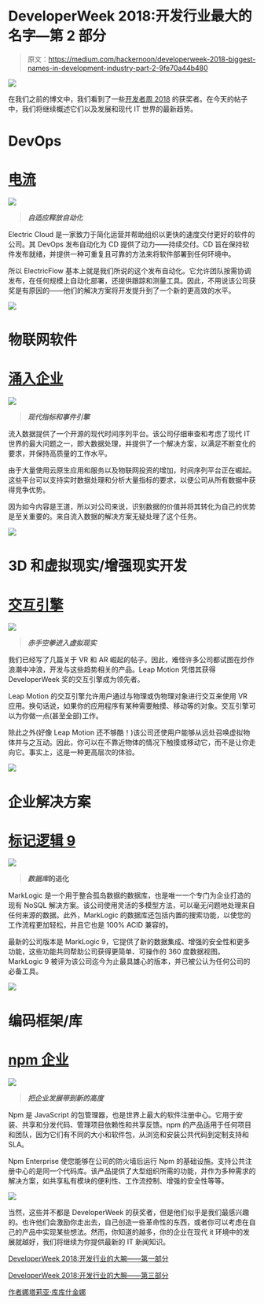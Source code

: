 # DeveloperWeek 2018:开发行业最大的名字—第 2 部分

> 原文：<https://medium.com/hackernoon/developerweek-2018-biggest-names-in-development-industry-part-2-9fe70a44b480>

![](img/9cd1c5426d3307aeeeb83ec823eedb30.png)

在我们之前的博文中，我们看到了一些[开发者周 2018](http://www.developerweek.com/awards/) 的获奖者。在今天的帖子中，我们将继续概述它们以及发展和现代 IT 世界的最新趋势。

# DevOps

# [电流](http://electric-cloud.com/products/electricflow/)

![](img/92ecbfbc3522217caf912c09c4f8c211.png)

> ***自适应释放自动化***

Electric Cloud 是一家致力于简化运营并帮助组织以更快的速度交付更好的软件的公司。其 DevOps 发布自动化为 CD 提供了动力——持续交付。CD 旨在保持软件发布就绪，并提供一种可重复且可靠的方法来将软件部署到任何环境中。

所以 ElectricFlow 基本上就是我们所说的这个发布自动化。它允许团队按需协调发布，在任何规模上自动化部署，还提供跟踪和测量工具。因此，不用说该公司获奖是有原因的——他们的解决方案将开发提升到了一个新的更高效的水平。

![](img/38cc1f57f23b829087e2d608bc84bfff.png)

# 物联网软件

# [涌入企业](https://www.influxdata.com/influxenterprise/)

![](img/6b2cfefda4d266e8d2f55cf3947aabff.png)

> ***现代指标和事件引擎***

流入数据提供了一个开源的现代时间序列平台。该公司仔细审查和考虑了现代 IT 世界的最大问题之一，即大数据处理，并提供了一个解决方案，以满足不断变化的要求，并保持高质量的工作水平。

由于大量使用云原生应用和服务以及物联网投资的增加，时间序列平台正在崛起。这些平台可以支持实时数据处理和分析大量指标的要求，以便公司从所有数据中获得竞争优势。

因为如今内容是王道，所以对公司来说，识别数据的价值并将其转化为自己的优势是至关重要的。来自流入数据的解决方案无疑处理了这个任务。

![](img/dc6545179d50a5b38b00ab3729894f49.png)

# 3D 和虚拟现实/增强现实开发

# [交互引擎](https://github.com/leapmotion/UnityModules/wiki/Interaction-Engine)

![](img/f7afb9c2e01de2ae850ee1789a7533f2.png)

> ***赤手空拳进入虚拟现实***

我们已经写了几篇关于 VR 和 AR 崛起的帖子。因此，难怪许多公司都试图在炒作浪潮中冲浪，开发与这些趋势相关的产品。Leap Motion 凭借其获得 DeveloperWeek 奖的交互引擎成为领先者。

Leap Motion 的交互引擎允许用户通过与物理或伪物理对象进行交互来使用 VR 应用。换句话说，如果你的应用程序有某种需要触摸、移动等的对象。交互引擎可以为你做一点(甚至全部)工作。

除此之外(好像 Leap Motion 还不够酷！)该公司还使用户能够从远处召唤虚拟物体并与之互动。因此，你可以在不靠近物体的情况下触摸或移动它，而不是让你走向它。事实上，这是一种更高层次的体验。

![](img/74a49fa1cde634bf61d7ca80c4363d20.png)

# 企业解决方案

# [标记逻辑 9](https://docs.marklogic.com/)

![](img/b5cf4dbd2c8e72195abe39b75cb5e8e3.png)

> ***数据库*的进化**

MarkLogic 是一个用于整合孤岛数据的数据库，也是唯一一个专门为企业打造的现有 NoSQL 解决方案。该公司使用灵活的多模型方法，可以毫无问题地处理来自任何来源的数据。此外，MarkLogic 的数据库还包括内置的搜索功能，以使您的工作流程更加轻松，并且它也是 100% ACID 兼容的。

最新的公司版本是 MarkLogic 9，它提供了新的数据集成、增强的安全性和更多功能，这些功能共同帮助公司获得更简单、可操作的 360 度数据视图。MarkLogic 9 被评为该公司迄今为止最具雄心的版本，并已被公认为任何公司的必备工具。

![](img/3ee28c8d21fe5a2160d9be804b2b0c53.png)

# 编码框架/库

# [npm 企业](https://www.npmjs.com/enterprise)

![](img/e558414046bd029db1575ae77e270747.png)

> ***把企业发展带到新的高度***

Npm 是 JavaScript 的包管理器，也是世界上最大的软件注册中心。它用于安装、共享和分发代码、管理项目依赖性和共享反馈。npm 的产品适用于任何项目和团队，因为它们有不同的大小和软件包，从浏览和安装公共代码到定制支持和 SLA。

Npm Enterprise 使您能够在公司的防火墙后运行 Npm 的基础设施。支持公共注册中心的是同一个代码库。该产品提供了大型组织所需的功能，并作为多种需求的解决方案，如共享私有模块的便利性、工作流控制、增强的安全性等等。

![](img/b0645a758acee723084092fd5105885d.png)

当然，这些并不都是 DeveloperWeek 的获奖者，但是他们似乎是我们最感兴趣的。也许他们会激励你走出去，自己创造一些革命性的东西，或者你可以考虑在自己的产品中实现某些想法。然而，你知道的越多，你的企业在现代 it 环境中的发展就越好，我们将继续为你提供最新的 IT 新闻知识。

[DeveloperWeek 2018:开发行业的大腕——第一部分](https://hackernoon.com/developerweek-2018-biggest-names-in-development-industry-part-1-fea8cb0785d8)

[DeveloperWeek 2018:开发行业的大腕——第三部分](/@dash_bouquet/developerweek-2018-biggest-names-in-development-industry-part-3-adaa1eff8741)

[作者娜塔莉亚·库库什金娜](https://www.linkedin.com/in/natalia-kukushkina-b62397132/)